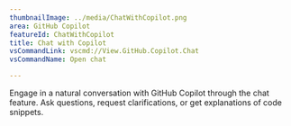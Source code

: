```yaml
---
thumbnailImage: ../media/ChatWithCopilot.png
area: GitHub Copilot
featureId: ChatWithCopilot
title: Chat with Copilot
vsCommandLink: vscmd://View.GitHub.Copilot.Chat
vsCommandName: Open chat

---
```



Engage in a natural conversation with GitHub Copilot through the chat feature. Ask questions, request clarifications, or get explanations of code snippets.

